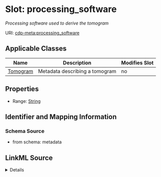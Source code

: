 

# Slot: processing_software


_Processing software used to derive the tomogram_



URI: [cdp-meta:processing_software](metadataprocessing_software)



<!-- no inheritance hierarchy -->





## Applicable Classes

| Name | Description | Modifies Slot |
| --- | --- | --- |
| [Tomogram](Tomogram.md) | Metadata describing a tomogram |  no  |







## Properties

* Range: [String](String.md)





## Identifier and Mapping Information







### Schema Source


* from schema: metadata




## LinkML Source

<details>
```yaml
name: processing_software
description: Processing software used to derive the tomogram
from_schema: metadata
exact_mappings:
- cdp-common:tomogram_processing_software
rank: 1000
alias: processing_software
owner: Tomogram
domain_of:
- Tomogram
range: string
inlined: true
inlined_as_list: true

```
</details>